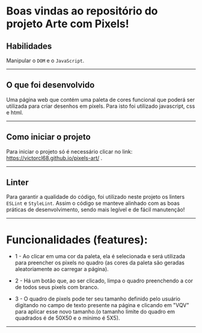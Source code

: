 # Boas vindas ao repositório do projeto Arte com Pixels!

## Habilidades

Manipular o `DOM` e o `JavaScript`.

---

## O que foi desenvolvido

Uma página web que contém uma paleta de cores funcional que poderá ser utilizada para criar desenhos em pixels. Para isto foi utilizado javascript, css e html.

---

## Como iniciar o projeto

Para iniciar o projeto só é necessário clicar no link: https://victorcl68.github.io/pixels-art/ .

---

## Linter

Para garantir a qualidade do código, foi utilizado neste projeto os linters `ESLint` e `StyleLint`.
Assim o código se manteve alinhado com as boas práticas de desenvolvimento, sendo mais legível
e de fácil manutenção!

---

 # Funcionalidades (features):
 
   - 1 - Ao clicar em uma cor da paleta, ela é selecionada e será utilizada para preencher os pixels no quadro (as cores da paleta são geradas aleatoriamente ao carregar a página).
    
   - 2 - Há um botão que, ao ser clicado, limpa o quadro preenchendo a cor de todos seus pixels com branco.
    
   - 3 - O quadro de pixels pode ter seu tamanho definido pelo usuário digitando no campo de texto presente na página e clicando em "VQV" para aplicar esse novo tamanho.(o tamanho limite do quadro em quadrados é de 50X50 e o mínimo é 5X5).

---

